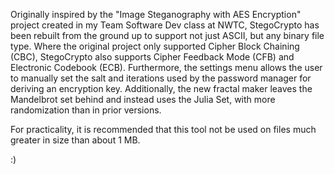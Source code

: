 Originally inspired by the "Image Steganography with AES Encryption" project created in my Team Software Dev class at NWTC,
StegoCrypto has been rebuilt from the ground up to support not just ASCII, but any binary file type. Where the original
project only supported Cipher Block Chaining (CBC), StegoCrypto also supports Cipher Feedback Mode (CFB) and Electronic 
Codebook (ECB). Furthermore, the settings menu allows the user to manually set the salt and iterations used by the password 
manager for deriving an encryption key. Additionally, the new fractal maker leaves the Mandelbrot set behind and instead
uses the Julia Set, with more randomization than in prior versions.

For practicality, it is recommended that this tool not be used on files much greater in size than about 1 MB.

:)